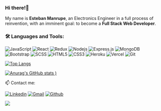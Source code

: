 ### Hi there!👋 

My name is <b>Esteban Manrupe</b>, an Electronics Engineer in a full process of reinvention, with an imminent goal: to become a <b>Full Stack Web Developer</b>.

### 🛠️ Languages and Tools:

![JavaScript](https://img.shields.io/badge/-JavaScript-black?style=flat-square&logo=javascript)
![React](https://img.shields.io/badge/-React-black?style=flat-square&logo=react)
![Redux](https://img.shields.io/badge/-Redux-black?style=flat-square&logo=Redux)
![Nodejs](https://img.shields.io/badge/-Nodejs-black?style=flat-square&logo=Node.js)
![Express.js](https://img.shields.io/badge/-Express-black?style=flat-square&logo=expressjs)
![MongoDB](https://img.shields.io/badge/-Postgres-black?style=flat-square&logo=postgres)
![Bootstrap](https://img.shields.io/badge/-Bootstrap-black?style=flat-square&logo=bootstrap)
![SCSS](https://img.shields.io/badge/-SCSS-black?style=flat-square&logo=SASS)
![HTML5](https://img.shields.io/badge/-HTML5-black?style=flat-square&logo=html5&logoColor=white)
![CSS3](https://img.shields.io/badge/-CSS3-black?style=flat-square&logo=css3)
![Heroku](https://img.shields.io/badge/-Heroku-black?style=flat-square&logo=heroku)
![Vercel](https://img.shields.io/badge/-Vercel-black?style=flat-square&logo=vercel)
![Git](https://img.shields.io/badge/-Git-black?style=flat-square&logo=git)

[![Top Langs](https://github-readme-stats.vercel.app/api/top-langs/?username=peurman&layout=compact&theme=dracula)](https://github.com/anuraghazra/github-readme-stats)

[![Anurag's GitHub stats](https://github-readme-stats.vercel.app/api?username=peurman&hide=issues,contribs&count_private=true&show_icons=true&theme=dracula&custom_title=My%20Stats)
)](https://github.com/anuraghazra/github-readme-stats)

📫 Contact me:

[![Linkedin](https://img.shields.io/badge/-LinkedIn-blue?style=flat&logo=Linkedin&logoColor=white)](https://www.linkedin.com/in/estebanmanrupe/)
[![Gmail](https://img.shields.io/badge/-Gmail-c14438?style=flat&logo=Gmail&logoColor=white)](mailto:peurman77@gmail.com)
[![Github](https://img.shields.io/badge/-Github-000?style=flat&logo=Github&logoColor=white)](https://github.com/peurman)

 <img src="http://views.whatilearened.today/views/github/peurman/views.svg"/>
<!--
**peurman/peurman** is a ✨ _special_ ✨ repository because its `README.md` (this file) appears on your GitHub profile.

Here are some ideas to get you started:

- 🔭 I’m currently working on ...
- 🌱 I’m currently learning ...
- 👯 I’m looking to collaborate on ...
- 🤔 I’m looking for help with ...
- 💬 Ask me about ...
- 📫 How to reach me: ...
- 😄 Pronouns: ...
- ⚡ Fun fact: ...
-->
